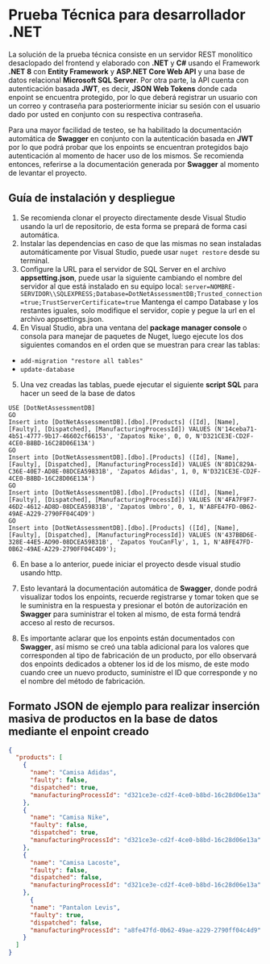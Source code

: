# Prueba Técnica para desarrollador .NET

La solución de la prueba técnica consiste en un servidor REST monolítico desaclopado del frontend y
elaborado con **.NET** y **C#** usando el Framework **.NET 8** con **Entity Framework** y **ASP.NET Core Web API**
y una base de datos relacional **Microsoft SQL Server**. Por otra parte, la API
cuenta con autenticación basada **JWT**, es decir, **JSON Web Tokens** donde
cada enpoint se encuentra protegido, por lo que deberá registrar un usuario
con un correo y contraseña para posteriormente iniciar su sesión con el usuario dado
por usted en conjunto con su respectiva contraseña.

Para una mayor facilidad de testeo, se ha habilitado la documentación automática de
**Swagger** en conjunto con la autenticación basada en **JWT** por lo que podrá probar
que los enpoints se encuentran protegidos bajo autenticación al momento de hacer uso de
los mismos. Se recomienda entonces, referirse a la documentación generada por **Swagger** al
momento de levantar el proyecto.

## Guía de instalación y despliegue

1. Se recomienda clonar el proyecto directamente desde Visual Studio usando la url de repositorio, de esta forma se prepará de forma casi automática.
2. Instalar las dependencias en caso de que las mismas no sean instaladas automáticamente por Visual Studio, puede usar `nuget restore` desde su terminal.
3. Configure la URL para el servidor de SQL Server en el archivo **appsetting.json**, puede usar la siguiente cambiando el
   nombre del servidor al que está instalado en su equipo local:
   `server=NOMBRE-SERVIDOR\\SQLEXPRESS;Database=DotNetAssessmentDB;Trusted_connection=true;TrustServerCertificate=true`
   Mantenga el campo Database y los restantes iguales, solo modifique el servidor, copie y pegue la url en el archivo appsettings.json.
4. En Visual Studio, abra una ventana del **package manager console** o consola para manejar de paquetes de Nuget, luego ejecute
   los dos siguientes comandos en el orden que se muestran para crear las tablas:

- `add-migration "restore all tables"`
- `update-database`

5. Una vez creadas las tablas, puede ejecutar el siguiente **script SQL** para hacer un seed de la base de datos

```
USE [DotNetAssessmentDB]
GO
Insert into [DotNetAssessmentDB].[dbo].[Products] ([Id], [Name], [Faulty], [Dispatched], [ManufacturingProcessId]) VALUES (N'14ceba71-4b51-4777-9b17-46602cf66153', 'Zapatos Nike', 0, 0, N'D321CE3E-CD2F-4CE0-B8BD-16C28D06E13A')
GO
Insert into [DotNetAssessmentDB].[dbo].[Products] ([Id], [Name], [Faulty], [Dispatched], [ManufacturingProcessId]) VALUES (N'8D1C829A-C36E-40E7-AD8E-08DCEA59831B', 'Zapatos Adidas', 1, 0, N'D321CE3E-CD2F-4CE0-B8BD-16C28D06E13A')
GO
Insert into [DotNetAssessmentDB].[dbo].[Products] ([Id], [Name], [Faulty], [Dispatched], [ManufacturingProcessId]) VALUES (N'4FA7F9F7-46D2-4612-AD8D-08DCEA59831B', 'Zapatos Umbro', 0, 1, N'A8FE47FD-0B62-49AE-A229-2790FF04C4D9')
GO
Insert into [DotNetAssessmentDB].[dbo].[Products] ([Id], [Name], [Faulty], [Dispatched], [ManufacturingProcessId]) VALUES (N'437BBD6E-328E-44E5-AD90-08DCEA59831B', 'Zapatos YouCanFly', 1, 1, N'A8FE47FD-0B62-49AE-A229-2790FF04C4D9');
```

6. En base a lo anterior, puede iniciar el proyecto desde visual studio usando http.

7. Esto levantará la documentación automática de **Swagger**, donde podrá visualizar todos los enpoints, recuerde
   registrarse y tomar token que se le suministra en la respuesta y presionar el botón de autorización en **Swagger**
   para suministrar el token al mismo, de esta formá tendrá acceso al resto de recursos.

8. Es importante aclarar que los enpoints están documentados con **Swagger**, así mismo se creó una tabla adicional
   para los valores que corresponden al tipo de fabricación de un producto, por ello observará dos enpoints dedicados
   a obtener los id de los mismo, de este modo cuando cree un nuevo producto, suministre el ID que corresponde y no el
   nombre del método de fabricación.

## Formato JSON de ejemplo para realizar inserción masiva de productos en la base de datos mediante el enpoint creado

```.json
{
  "products": [
    {
      "name": "Camisa Adidas",
      "faulty": false,
      "dispatched": true,
      "manufacturingProcessId": "d321ce3e-cd2f-4ce0-b8bd-16c28d06e13a"
    },
    {
      "name": "Camisa Nike",
      "faulty": false,
      "dispatched": true,
      "manufacturingProcessId": "d321ce3e-cd2f-4ce0-b8bd-16c28d06e13a"
    },
    {
      "name": "Camisa Lacoste",
      "faulty": false,
      "dispatched": false,
      "manufacturingProcessId": "d321ce3e-cd2f-4ce0-b8bd-16c28d06e13a"
    },
      {
      "name": "Pantalon Levis",
      "faulty": true,
      "dispatched": false,
      "manufacturingProcessId": "a8fe47fd-0b62-49ae-a229-2790ff04c4d9"
    }
  ]
}
```
